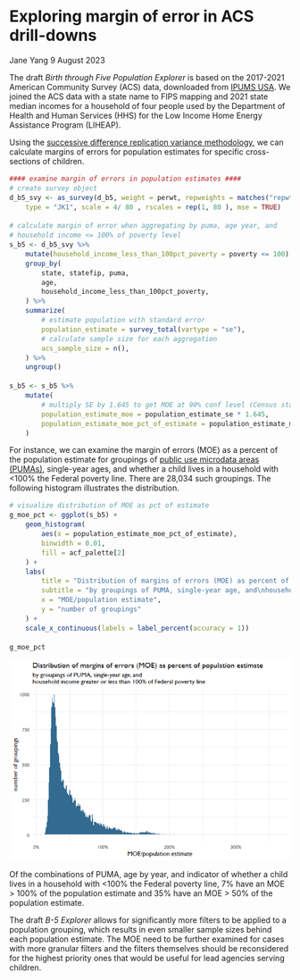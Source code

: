 Exploring margin of error in ACS drill-downs
================
Jane Yang
9 August 2023

The draft *Birth through Five Population Explorer* is based on the
2017-2021 American Community Survey (ACS) data, downloaded from [IPUMS
USA](https://usa.ipums.org/usa/). We joined the ACS data with a state
name to FIPS mapping and 2021 state median incomes for a household of
four people used by the Department of Health and Human Services (HHS)
for the Low Income Home Energy Assistance Program (LIHEAP).

Using the [successive difference replication variance
methodology](https://www2.census.gov/programs-surveys/acs/tech_docs/accuracy/2021_ACS_Accuracy_Document_Worked_Examples.pdf),
we can calculate margins of errors for population estimates for specific
cross-sections of children.

``` r
#### examine margin of errors in population estimates ####
# create survey object
d_b5_svy <- as_survey(d_b5, weight = perwt, repweights = matches("repwtp[0-9]+"),
    type = "JK1", scale = 4/ 80 , rscales = rep(1, 80 ), mse = TRUE)

# calculate margin of error when aggregating by puma, age year, and
# household income <= 100% of poverty level
s_b5 <- d_b5_svy %>%
    mutate(household_income_less_than_100pct_poverty = poverty <= 100) %>%
    group_by(
        state, statefip, puma,
        age,
        household_income_less_than_100pct_poverty,
    ) %>%
    summarize(
        # estimate population with standard error
        population_estimate = survey_total(vartype = "se"),
        # calculate sample size for each aggregation
        acs_sample_size = n(),
    ) %>%
    ungroup()

s_b5 <- s_b5 %>% 
    mutate(
        # multiply SE by 1.645 to get MOE at 90% conf level (Census standard)
        population_estimate_moe = population_estimate_se * 1.645,
        population_estimate_moe_pct_of_estimate = population_estimate_moe/population_estimate,
    )
```

For instance, we can examine the margin of errors (MOE) as a percent of
the population estimate for groupings of [public use microdata areas
(PUMAs)](https://www.census.gov/programs-surveys/geography/guidance/geo-areas/pumas.html),
single-year ages, and whether a child lives in a household with \<100%
the Federal poverty line. There are 28,034 such groupings. The following
histogram illustrates the distribution.

``` r
# visualize distribution of MOE as pct of estimate
g_moe_pct <- ggplot(s_b5) +
    geom_histogram(
        aes(x = population_estimate_moe_pct_of_estimate),
        binwidth = 0.01,
        fill = acf_palette[2]
    ) +
    labs(
        title = "Distribution of margins of errors (MOE) as percent of population estimate",
        subtitle = "by groupings of PUMA, single-year age, and\nhousehold income greater or less than 100% of Federal poverty line",
        x = "MOE/population estimate",
        y = "number of groupings"
    ) +
    scale_x_continuous(labels = label_percent(accuracy = 1))

g_moe_pct
```

![](explore_moe_files/figure-gfm/plot_moe_distribution-1.png)<!-- -->

Of the combinations of PUMA, age by year, and indicator of whether a
child lives in a household with \<100% the Federal poverty line, 7% have
an MOE \> 100% of the population estimate and 35% have an MOE \> 50% of
the population estimate.

The draft *B-5 Explorer* allows for significantly more filters to be
applied to a population grouping, which results in even smaller sample
sizes behind each population estimate. The MOE need to be further
examined for cases with more granular filters and the filters themselves
should be reconsidered for the highest priority ones that would be
useful for lead agencies serving children.
